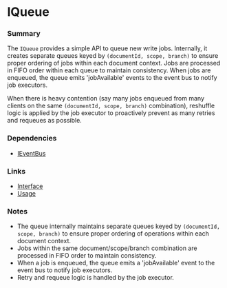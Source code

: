 # IQueue

### Summary

The `IQueue` provides a simple API to queue new write jobs. Internally, it creates separate queues keyed by `(documentId, scope, branch)` to ensure proper ordering of jobs within each document context. Jobs are processed in FIFO order within each queue to maintain consistency. When jobs are enqueued, the queue emits 'jobAvailable' events to the event bus to notify job executors.

When there is heavy contention (say many jobs enqueued from many clients on the same `(documentId, scope, branch)` combination), reshuffle logic is applied by the job executor to proactively prevent as many retries and requeues as possible.

### Dependencies

- [IEventBus](../Events/index.md)

### Links

* [Interface](interface.md)
* [Usage](usage.md)

### Notes

- The queue internally maintains separate queues keyed by `(documentId, scope, branch)` to ensure proper ordering of operations within each document context.
- Jobs within the same document/scope/branch combination are processed in FIFO order to maintain consistency.
- When a job is enqueued, the queue emits a 'jobAvailable' event to the event bus to notify job executors.
- Retry and requeue logic is handled by the job executor.
